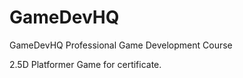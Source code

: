 # GameDevHQ
GameDevHQ Professional Game Development Course 

2.5D Platformer Game  for certificate.


